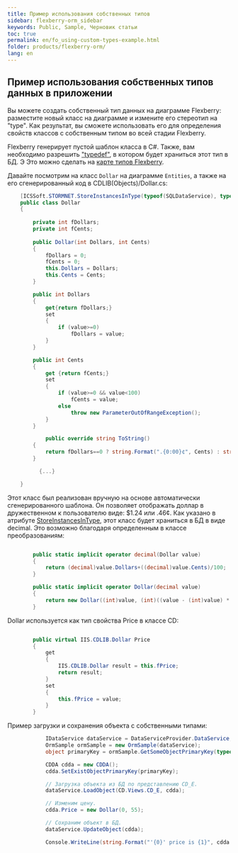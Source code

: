 ```yaml
---
title: Пример использования собственных типов
sidebar: flexberry-orm_sidebar
keywords: Public, Sample, Черновик статьи
toc: true
permalink: en/fo_using-custom-types-example.html
folder: products/flexberry-orm/
lang: en
---
```


## Пример использования собственных типов данных в приложении

Вы можете создать собственный тип данных на диаграмме Flexberry: разместите новый класс на диаграмме и измените его стереотип на "type".
Как результат, вы сможете использовать его для определения свойств классов с собственным типом во всей стадии Flexberry.

Flexberry генерирует пустой шаблон класса в C#. Также, вам необходимо разрешить ["typedef"](classes-with-stereotype-typedef.html), в котором будет храниться этот тип в БД. Э Это можно сделать на [карте типов Flexberry](fd_types-map.html).

Давайте посмотрим на класс `Dollar` на диаграмме `Entities`, а также на его сгенерированный код в CDLIB(Objects)/Dollar.cs:

```csharp
    [ICSSoft.STORMNET.StoreInstancesInType(typeof(SQLDataService), typeof(decimal))]
    public class Dollar
    {
        
		private int fDollars;
		private int fCents;
        
        public Dollar(int Dollars, int Cents)
		{
			fDollars = 0;
			fCents = 0;
            this.Dollars = Dollars;
            this.Cents = Cents;
		}

		public int Dollars 
		{
			get{return fDollars;}
			set 
			{
				if (value>=0) 
					fDollars = value; 
			}
		}

		public int Cents
		{
			get {return fCents;}
			set
			{
				if (value>=0 && value<100)
					fCents = value;
				else
					throw new ParameterOutOfRangeException();
			}
		}

	        public override string ToString()
		{
			return fDollars==0 ? string.Format(".{0:00}¢", Cents) : string.Format("${0}.{1:00}", Dollars, Cents) ;
		}

          {...}

    }
```

Этот класс был реализован вручную на основе автоматически сгенерированного шаблона. Он позволяет отображать доллар в дружественном к пользователю виде: $1.24 или .46¢.
Как указано в атрибуте [StoreInstancesInType](fo_convert-type-property-object-data-to-type-storage.html), этот класс будет храниться в БД в виде decimal. Это возможно благодаря определенным в классе преобразованиям:

```csharp

        public static implicit operator decimal(Dollar value)
		{
			return (decimal)value.Dollars+((decimal)value.Cents)/100;
		}

        public static implicit operator Dollar(decimal value)
		{
            return new Dollar((int)value, (int)((value - (int)value) * 100));
		}
```

Dollar используется как тип свойства Price в классе CD:

```csharp

        public virtual IIS.CDLIB.Dollar Price
        {
            get
            {
                IIS.CDLIB.Dollar result = this.fPrice;
                return result;
            }
            set
            {
                this.fPrice = value;
            }
        }
```

Пример загрузки и сохранения объекта с собственными типами:

```csharp
            IDataService dataService = DataServiceProvider.DataService;
            OrmSample ormSample = new OrmSample(dataService);
            object primaryKey = ormSample.GetSomeObjectPrimaryKey(typeof(CDDA));

            CDDA cdda = new CDDA();
            cdda.SetExistObjectPrimaryKey(primaryKey);

            // Загрузка объекта из БД по представлению CD_E.
            dataService.LoadObject(CD.Views.CD_E, cdda);

            // Изменим цену.
            cdda.Price = new Dollar(0, 55);

            // Сохраним объект в БД.
            dataService.UpdateObject(cdda);

            Console.WriteLine(string.Format("'{0}' price is {1}", cdda.Name, cdda.Price));
```